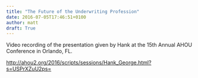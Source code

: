 ```yaml
---
title: "The Future of the Underwriting Profession"
date: 2016-07-05T17:46:51+0100
author: matt
draft: True
---
```

Video recording of the presentation given by Hank at the 15th Annual AHOU Conference in Orlando, FL.

http://ahou2.org/2016/scripts/sessions/Hank_George.html?s=USPrXZuU2ps=

